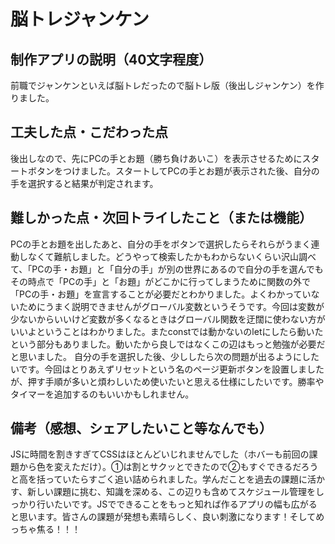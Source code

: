 # 脳トレジャンケン

## 制作アプリの説明（40文字程度）
前職でジャンケンといえば脳トレだったので脳トレ版（後出しジャンケン）を作りました。

## 工夫した点・こだわった点
後出しなので、先にPCの手とお題（勝ち負けあいこ）を表示させるためにスタートボタンをつけました。スタートしてPCの手とお題が表示された後、自分の手を選択すると結果が判定されます。

## 難しかった点・次回トライしたこと（または機能）
PCの手とお題を出したあと、自分の手をボタンで選択したらそれらがうまく連動しなくて難航しました。どうやって検索したかもわからないくらい沢山調べて、「PCの手・お題」と「自分の手」が別の世界にあるので自分の手を選んでもその時点で「PCの手」と「お題」がどこかに行ってしまうために関数の外で「PCの手・お題」を宣言することが必要だとわかりました。よくわかっていないためにうまく説明できませんがグローバル変数というそうです。今回は変数が少ないからいいけど変数が多くなるときはグローバル関数を迂闊に使わない方がいいよということはわかりました。またconstでは動かないのletにしたら動いたという部分もありました。動いたから良しではなくこの辺はもっと勉強が必要だと思いました。
自分の手を選択した後、少ししたら次の問題が出るようにしたいです。今回はとりあえずリセットという名のページ更新ボタンを設置しましたが、押す手順が多いと煩わしいため使いたいと思える仕様にしたいです。勝率やタイマーを追加するのもいいかもしれません。

## 備考（感想、シェアしたいこと等なんでも）
JSに時間を割きすぎてCSSはほとんどいじれませんでした（ホバーも前回の課題から色を変えただけ）。①は割とサクッとできたので②もすぐできるだろうと高を括っていたらすごく追い詰められました。学んだことを過去の課題に活かす、新しい課題に挑む、知識を深める、この辺りも含めてスケジュール管理をしっかり行いたいです。JSでできることをもっと知れば作るアプリの幅も広がると思います。皆さんの課題が発想も素晴らしく、良い刺激になります！そしてめっちゃ焦る！！！